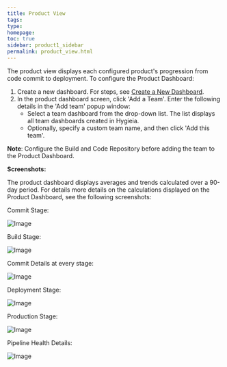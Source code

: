 ```yaml
---
title: Product View
tags: 
type: 
homepage: 
toc: true
sidebar: product1_sidebar
permalink: product_view.html
---
```


The product view displays each configured product's progression from code commit to deployment. To configure the Product Dashboard:

1. Create a new dashboard. For steps, see [Create a New Dashboard](select_dashboard.md#create-a-new-dashboard).
2. In the product dashboard screen, click 'Add a Team'. Enter the following details in the 'Add team' popup window:
   - Select a team dashboard from the drop-down list. The list displays all team dashboards created in Hygieia.
   - Optionally, specify a custom team name, and then click 'Add this team'.

**Note**: Configure the Build and Code Repository before adding the team to the Product Dashboard.

**Screenshots:**

The product dashboard displays averages and trends calculated over a 90-day period. For details more details on the calculations displayed on the Product Dashboard, see the following screenshots:

Commit Stage:

![Image](http://capitalone.github.io/Hygieia/media/images/h2-commit-stage.png)

Build Stage:

![Image](http://capitalone.github.io/Hygieia/media/images/h2-build-stage.png)

Commit Details at every stage:

![Image](http://capitalone.github.io/Hygieia/media/images/h2-commit-details-stage.png)

Deployment Stage:

![Image](http://capitalone.github.io/Hygieia/media/images/h2-deploy-stages.png)

Production Stage:

![Image](http://capitalone.github.io/Hygieia/media/images/h2-prod-stage.png)

Pipeline Health Details:

![Image](http://capitalone.github.io/Hygieia/media/images/h2-health-details.png)
